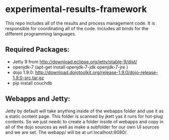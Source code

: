 experimental-results-framework
==============================

This repo includes all of the results and process management code. It is responsible for coordinating all of the code. Includes all binds for the different programming languages.

Required Packages:
-----------------

* Jetty 9 from http://download.eclipse.org/jetty/stable-9/dist/
* openjdk-7 (apt-get install openjdk-7-jdk openjdk-7-jre )
* dojo 1.9.0:  http://download.dojotoolkit.org/release-1.9.0/dojo-release-1.9.0-src.tar.gz
* pip install couchdb

Webapps and Jetty:
-----------------

Jetty by default will take anything inside of the webapps folder and
use it as a static ocntent page. This folder is scanned by jkett yas
it runs for hot-plug contents.  So we just needc to create a folder
inside of webapps and copy in all of the dojo sources as well as make
a subfolder for our own UI sources and we are set. The webapp/<folder>
will be at url localhost:8080/<folder>.

